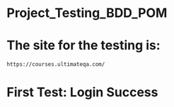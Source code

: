 # Project_Testing_BDD_POM


# The site for the testing is: 
`https://courses.ultimateqa.com/`

# First Test: Login Success

